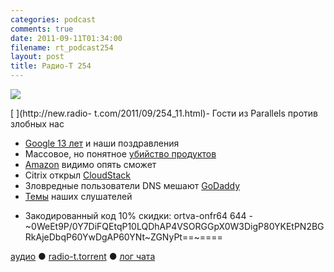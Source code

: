 ```yaml
---
categories: podcast
comments: true
date: 2011-09-11T01:34:00
filename: rt_podcast254
layout: post
title: Радио-Т 254
---
```


![](https://radio-t.com/images/radio-t/rt254.png)

[
](http://new.radio- t.com/2011/09/254_11.html)- Гости из Parallels против злобных нас
- [Google 13 лет](http://mashable.com/2011/09/04/google-happy-birthday-13-years/) и наши поздравления
- Массовое, но понятное [убийство продуктов](http://www.digitaltrends.com/web/google-shuts-down-google-desktop-and-nine-other-projects/)
- [Amazon](http://techcrunch.com/2011/09/02/amazon-kindle-tablet/) видимо опять сможет
- Citrix открыл [CloudStack](http://www.opennet.ru/opennews/art.shtml?num=31654)
- Зловредные пользователи DNS мешают [GoDaddy](http://rscott.org/dns/GoDaddy_Selective_DNS_Blackouts.htm)
- [Темы](http://new.radio-t.com/2011/09/254.html) наших слушателей
* Закодированный код 10% скидки:
ortva-onfr64 644 -~0WeEt9P/0Y7DiFQEtqP10LQDhAP4VSORGGpX0W3DigP80YKEtPN2BGRkAjeDbqP60YwDgAP60YNt~ZGNyPt==~====


[аудио](http://archive.rucast.net/radio-t/media/rt_podcast254.mp3) ● [radio-t.torrent](http://www.radio-t.com/torrents/rt_podcast254.mp3.torrent) ● [лог чата](http://chat.radio-t.com/logs/radio-t-254.html)<audio src="http://archive.rucast.net/radio-t/media/rt_podcast254.mp3" preload="none"></audio>
